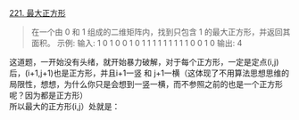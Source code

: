 [221. 最大正方形](https://leetcode-cn.com/problems/maximal-square/)
> 在一个由 0 和 1 组成的二维矩阵内，找到只包含 1 的最大正方形，并返回其面积。
示例:
输入: 
1 0 1 0 0
1 0 1 1 1
1 1 1 1 1
1 0 0 1 0
输出: 4

这道题，一开始没有头绪，就开始暴力破解，对于每个正方形，一定是定点(i,j)后，(i+1,j+1)也是正方形，并且i+1一竖 和 j+1一横（这体现了不用算法思想思维的局限性，想想，为什么你只是会想到一竖一横，而不参照之前的也是一个正方形呢？因为都是正方形）  
所以最大的正方形(i,j）处就是：
